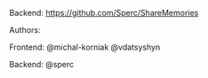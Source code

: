 Backend: https://github.com/Sperc/ShareMemories

Authors:

Frontend:
@michal-korniak
@vdatsyshyn

Backend:
@sperc
